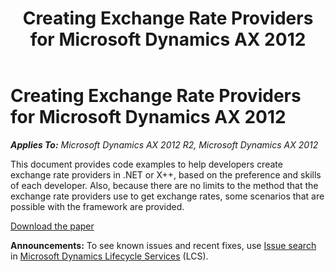 ﻿---
title: Creating Exchange Rate Providers for Microsoft Dynamics AX 2012
TOCTitle: Creating Exchange Rate Providers for Microsoft Dynamics AX 2012
ms:assetid: 82282ef4-8d7f-456b-8b58-7ab154af2d6e
ms:mtpsurl: https://technet.microsoft.com/en-us/library/Dn336936(v=AX.60)
ms:contentKeyID: 55107156
ms.date: 04/18/2014
mtps_version: v=AX.60
---

# Creating Exchange Rate Providers for Microsoft Dynamics AX 2012 


_**Applies To:** Microsoft Dynamics AX 2012 R2, Microsoft Dynamics AX 2012_

This document provides code examples to help developers create exchange rate providers in .NET or X++, based on the preference and skills of each developer. Also, because there are no limits to the method that the exchange rate providers use to get exchange rates, some scenarios that are possible with the framework are provided.

[Download the paper](http://go.microsoft.com/fwlink/?linkid=272897%26clcid=0x409)

  
**Announcements:** To see known issues and recent fixes, use [Issue search](http://go.microsoft.com/fwlink/?linkid=389258) in [Microsoft Dynamics Lifecycle Services](http://go.microsoft.com/fwlink/?linkid=306505) (LCS).

